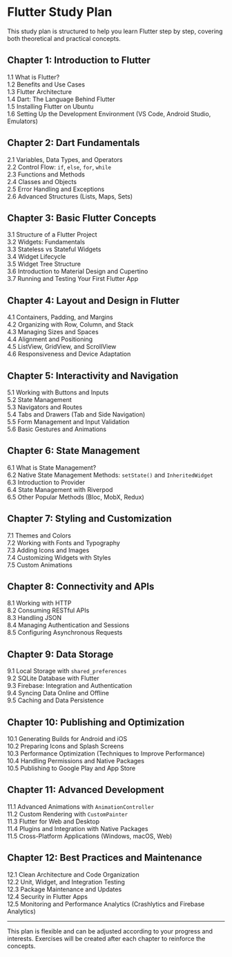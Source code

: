 # Flutter Study Plan

This study plan is structured to help you learn Flutter step by step, covering both theoretical and practical concepts.

## Chapter 1: Introduction to Flutter
1.1 What is Flutter?  
1.2 Benefits and Use Cases  
1.3 Flutter Architecture  
1.4 Dart: The Language Behind Flutter  
1.5 Installing Flutter on Ubuntu  
1.6 Setting Up the Development Environment (VS Code, Android Studio, Emulators)

## Chapter 2: Dart Fundamentals
2.1 Variables, Data Types, and Operators  
2.2 Control Flow: `if`, `else`, `for`, `while`  
2.3 Functions and Methods  
2.4 Classes and Objects  
2.5 Error Handling and Exceptions  
2.6 Advanced Structures (Lists, Maps, Sets)

## Chapter 3: Basic Flutter Concepts
3.1 Structure of a Flutter Project  
3.2 Widgets: Fundamentals  
3.3 Stateless vs Stateful Widgets  
3.4 Widget Lifecycle  
3.5 Widget Tree Structure  
3.6 Introduction to Material Design and Cupertino  
3.7 Running and Testing Your First Flutter App

## Chapter 4: Layout and Design in Flutter
4.1 Containers, Padding, and Margins  
4.2 Organizing with Row, Column, and Stack  
4.3 Managing Sizes and Spaces  
4.4 Alignment and Positioning  
4.5 ListView, GridView, and ScrollView  
4.6 Responsiveness and Device Adaptation

## Chapter 5: Interactivity and Navigation
5.1 Working with Buttons and Inputs  
5.2 State Management  
5.3 Navigators and Routes  
5.4 Tabs and Drawers (Tab and Side Navigation)  
5.5 Form Management and Input Validation  
5.6 Basic Gestures and Animations

## Chapter 6: State Management
6.1 What is State Management?  
6.2 Native State Management Methods: `setState()` and `InheritedWidget`  
6.3 Introduction to Provider  
6.4 State Management with Riverpod  
6.5 Other Popular Methods (Bloc, MobX, Redux)

## Chapter 7: Styling and Customization
7.1 Themes and Colors  
7.2 Working with Fonts and Typography  
7.3 Adding Icons and Images  
7.4 Customizing Widgets with Styles  
7.5 Custom Animations

## Chapter 8: Connectivity and APIs
8.1 Working with HTTP  
8.2 Consuming RESTful APIs  
8.3 Handling JSON  
8.4 Managing Authentication and Sessions  
8.5 Configuring Asynchronous Requests

## Chapter 9: Data Storage
9.1 Local Storage with `shared_preferences`  
9.2 SQLite Database with Flutter  
9.3 Firebase: Integration and Authentication  
9.4 Syncing Data Online and Offline  
9.5 Caching and Data Persistence

## Chapter 10: Publishing and Optimization
10.1 Generating Builds for Android and iOS  
10.2 Preparing Icons and Splash Screens  
10.3 Performance Optimization (Techniques to Improve Performance)  
10.4 Handling Permissions and Native Packages  
10.5 Publishing to Google Play and App Store

## Chapter 11: Advanced Development
11.1 Advanced Animations with `AnimationController`  
11.2 Custom Rendering with `CustomPainter`  
11.3 Flutter for Web and Desktop  
11.4 Plugins and Integration with Native Packages  
11.5 Cross-Platform Applications (Windows, macOS, Web)

## Chapter 12: Best Practices and Maintenance
12.1 Clean Architecture and Code Organization  
12.2 Unit, Widget, and Integration Testing  
12.3 Package Maintenance and Updates  
12.4 Security in Flutter Apps  
12.5 Monitoring and Performance Analytics (Crashlytics and Firebase Analytics)

---

This plan is flexible and can be adjusted according to your progress and interests. Exercises will be created after each chapter to reinforce the concepts.
